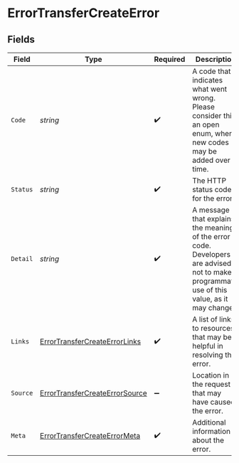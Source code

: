 # ErrorTransferCreateError


## Fields

| Field                                                                                                                                      | Type                                                                                                                                       | Required                                                                                                                                   | Description                                                                                                                                | Example                                                                                                                                    |
| ------------------------------------------------------------------------------------------------------------------------------------------ | ------------------------------------------------------------------------------------------------------------------------------------------ | ------------------------------------------------------------------------------------------------------------------------------------------ | ------------------------------------------------------------------------------------------------------------------------------------------ | ------------------------------------------------------------------------------------------------------------------------------------------ |
| `Code`                                                                                                                                     | *string*                                                                                                                                   | :heavy_check_mark:                                                                                                                         | A code that indicates what went wrong. Please consider this an open enum, where new codes may be added over time.                          | INVALID_ORIGIN                                                                                                                             |
| `Status`                                                                                                                                   | *string*                                                                                                                                   | :heavy_check_mark:                                                                                                                         | The HTTP status code for the error.                                                                                                        | 400                                                                                                                                        |
| `Detail`                                                                                                                                   | *string*                                                                                                                                   | :heavy_check_mark:                                                                                                                         | A message that explains the meaning of the error code. Developers are advised not to make programmatic use of this value, as it may change | The request failed because it was not in the correct format or did not contain valid data.                                                 |
| `Links`                                                                                                                                    | [ErrorTransferCreateErrorLinks](../../Models/Components/ErrorTransferCreateErrorLinks.md)                                                  | :heavy_check_mark:                                                                                                                         | A list of links to resources that may be helpful in resolving the error.                                                                   |                                                                                                                                            |
| `Source`                                                                                                                                   | [ErrorTransferCreateErrorSource](../../Models/Components/ErrorTransferCreateErrorSource.md)                                                | :heavy_minus_sign:                                                                                                                         | Location in the request that may have caused the error.                                                                                    |                                                                                                                                            |
| `Meta`                                                                                                                                     | [ErrorTransferCreateErrorMeta](../../Models/Components/ErrorTransferCreateErrorMeta.md)                                                    | :heavy_check_mark:                                                                                                                         | Additional information about the error.                                                                                                    |                                                                                                                                            |